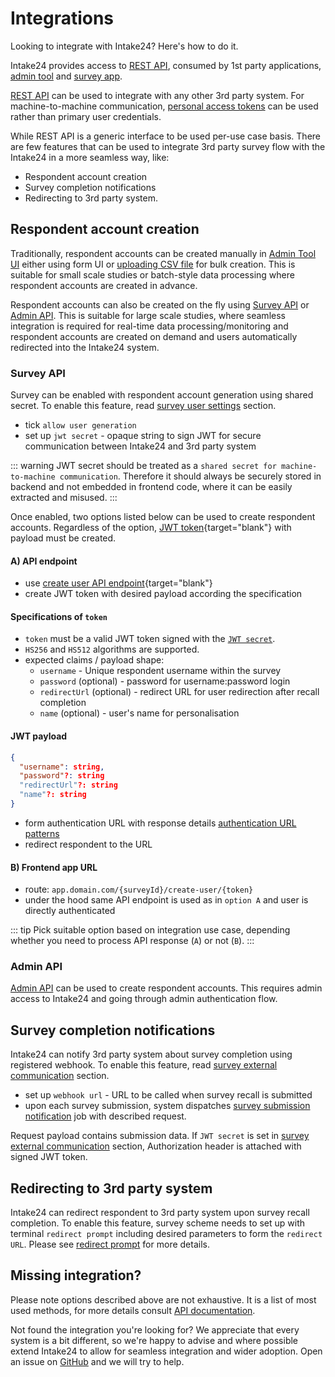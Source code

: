 # Integrations

Looking to integrate with Intake24? Here's how to do it.

Intake24 provides access to [REST API](/api/), consumed by 1st party applications, [admin tool](/admin/) and [survey app](/survey/).

[REST API](/api/) can be used to integrate with any other 3rd party system. For machine-to-machine communication, [personal access tokens](/admin/user/personal-access-tokens) can be used rather than primary user credentials.

While REST API is a generic interface to be used per-use case basis. There are few features that can be used to integrate 3rd party survey flow with the Intake24 in a more seamless way, like:

- Respondent account creation
- Survey completion notifications
- Redirecting to 3rd party system.

## Respondent account creation

Traditionally, respondent accounts can be created manually in [Admin Tool UI](/admin/surveys/#respondents) either using form UI or [uploading CSV file](/admin/system/job-types.html#surveyimportrespondents) for bulk creation. This is suitable for small scale studies or batch-style data processing where respondent accounts are created in advance.

Respondent accounts can also be created on the fly using [Survey API](#survey-api) or [Admin API](#admin-api). This is suitable for large scale studies, where seamless integration is required for real-time data processing/monitoring and respondent accounts are created on demand and users automatically redirected into the Intake24 system.

### Survey API

Survey can be enabled with respondent account generation using shared secret. To enable this feature, read [survey user settings](/admin/surveys/#users-settings) section.

- tick `allow user generation`
- set up `jwt secret` - opaque string to sign JWT for secure communication between Intake24 and 3rd party system

::: warning
JWT secret should be treated as a `shared secret for machine-to-machine communication`. Therefore it should always be securely stored in backend and not embedded in frontend code, where it can be easily extracted and misused.
:::

Once enabled, two options listed below can be used to create respondent accounts. Regardless of the option, [JWT token](/open-api.html#tag/survey/post/surveys/{slug}/create-user){target="blank"} with payload must be created.

#### A) API endpoint

- use [create user API endpoint](/open-api.html#tag/survey/post/surveys/{slug}/create-user){target="blank"}
- create JWT token with desired payload according the specification

#### Specifications of `token`

- `token` must be a valid JWT token signed with the [`JWT secret`](/admin/surveys/#users-settings).
- `HS256` and `HS512` algorithms are supported.
- expected claims / payload shape:
  - `username` - Unique respondent username within the survey
  - `password` (optional) - password for username:password login
  - `redirectUrl` (optional) - redirect URL for user redirection after recall completion
  - `name` (optional) - user's name for personalisation

#### JWT payload

```json
{
  "username": string,
  "password"?: string
  "redirectUrl"?: string
  "name"?: string
}
```

- form authentication URL with response details [authentication URL patterns](/admin/surveys/#authentication-urls)
- redirect respondent to the URL

#### B) Frontend app URL

- route: `app.domain.com/{surveyId}/create-user/{token}`
- under the hood same API endpoint is used as in `option A` and user is directly authenticated

::: tip
Pick suitable option based on integration use case, depending whether you need to process API response (`A`) or not (`B`).
:::

### Admin API

[Admin API](/api/admin/surveys/respondents) can be used to create respondent accounts. This requires admin access to Intake24 and going through admin authentication flow.

## Survey completion notifications

Intake24 can notify 3rd party system about survey completion using registered webhook. To enable this feature, read [survey external communication](/admin/surveys/#external-communication) section.

- set up `webhook url` - URL to be called when survey recall is submitted
- upon each survey submission, system dispatches [survey submission notification](/admin/system/job-types.html#surveysubmissionnotification) job with described request.

Request payload contains submission data. If `JWT secret` is set in [survey external communication](/admin/surveys/#external-communication) section, Authorization header is attached with signed JWT token.

## Redirecting to 3rd party system

Intake24 can redirect respondent to 3rd party system upon survey recall completion. To enable this feature, survey scheme needs to set up with terminal `redirect prompt` including desired parameters to form the `redirect URL`. Please see [redirect prompt](/admin/surveys/prompt-types.html#redirect-prompt) for more details.

## Missing integration?

Please note options described above are not exhaustive. It is a list of most used methods, for more details consult [API documentation](/api/).

Not found the integration you're looking for? We appreciate that every system is a bit different, so we're happy to advise and where possible extend Intake24 to allow for seamless integration and wider adoption. Open an issue on [GitHub](https://github.com/MRC-Epid-it24/intake24/issues) and we will try to help.
